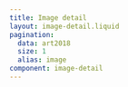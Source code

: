 ```yaml
---
title: Image detail
layout: image-detail.liquid
pagination:
  data: art2018
  size: 1
  alias: image
component: image-detail
---
```

